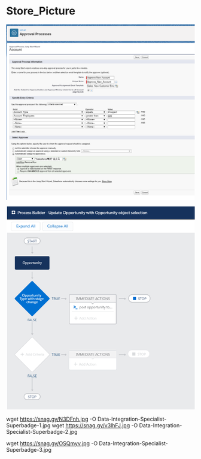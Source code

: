 # Store_Picture

![image](https://raw.githubusercontent.com/TonyRenHK/Store_Picture/master/Blog/Lightning-Flow-2.jpg)


![image](https://raw.githubusercontent.com/TonyRenHK/Store_Picture/master/Superbadge/Data-Integration-Specialist-Superbadge-1.jpg)










wget https://snag.gy/N3DFnh.jpg  -O Data-Integration-Specialist-Superbadge-1.jpg
wget https://snag.gy/v3lhFJ.jpg  -O Data-Integration-Specialist-Superbadge-2.jpg

wget https://snag.gy/OSQmyv.jpg  -O Data-Integration-Specialist-Superbadge-3.jpg
